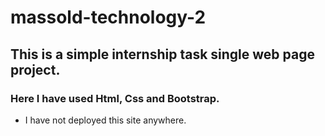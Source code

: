 ﻿# massold-technology-2
## This is a simple internship task single web page project.

### Here I have used Html, Css and Bootstrap.

- I have not deployed this site anywhere.
